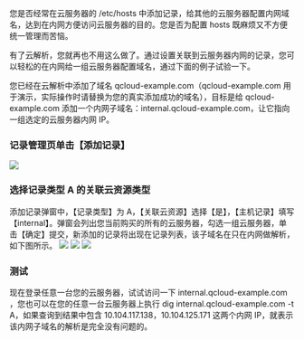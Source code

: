 您是否经常在云服务器的 /etc/hosts 中添加记录，给其他的云服务器配置内网域名，达到在内网方便访问云服务器的目的。您是否为配置 hosts 既麻烦又不方便统一管理而苦恼。

有了云解析，您就再也不用这么做了。通过设置关联到云服务器内网的记录，您可以轻松的在内网给一组云服务器配置域名，通过下面的例子试验一下。

您已经在云解析中添加了域名 qcloud-example.com（qcloud-example.com 用于演示，实际操作时请替换为您的真实添加成功的域名），目标是给 qcloud-example.com 添加一个内网子域名：internal.qcloud-example.com，让它指向一组选定的云服务器内网 IP。

### 记录管理页单击【添加记录】
![](https://mc.qcloudimg.com/static/img/946e83baba710ad61e51263551870afd/image.png)
### 选择记录类型 A 的关联云资源类型
添加记录弹窗中，【记录类型】为 A，【关联云资源】选择【是】，【主机记录】填写【internal】。弹窗会列出您当前购买的所有的云服务器，勾选一组云服务器，单击【确定】提交，新添加的记录将出现在记录列表，该子域名在只在内网做解析，如下图所示。
![](https://mc.qcloudimg.com/static/img/2a807321f1e64bdd40555269d3cec389/image.png)
![](https://mc.qcloudimg.com/static/img/d9f61a3464e523a44ed17be17b386d29/image.png)
![](https://mc.qcloudimg.com/static/img/310e795ca0d0136397357c7a97888c8b/image.png)
### 测试
现在登录任意一台您的云服务器，试试访问一下 internal.qcloud-example.com ，您也可以在您的任意一台云服务器上执行 dig internal.qcloud-example.com -t A，如果查询到结果中包含 10.104.117.138，10.104.125.171 这两个内网 IP，就表示该内网子域名的解析是完全没有问题的。
